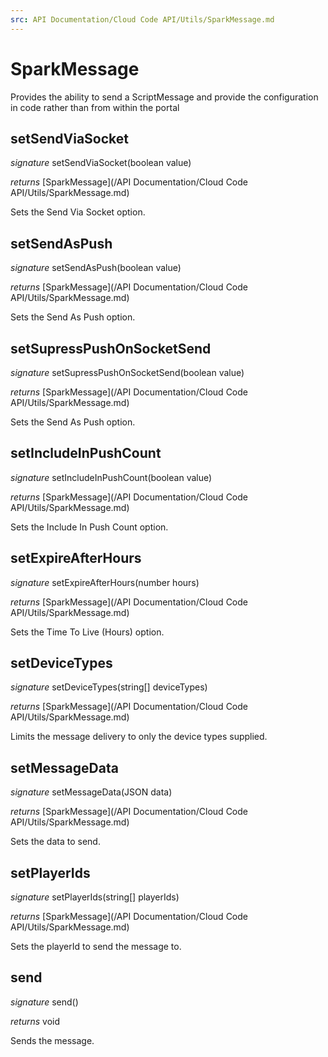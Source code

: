 ```yaml
---
src: API Documentation/Cloud Code API/Utils/SparkMessage.md
---
```


# SparkMessage

Provides the ability to send a ScriptMessage and provide the configuration in code rather than from within the portal 


## setSendViaSocket
_signature_ setSendViaSocket(boolean value)</p>
_returns_ [SparkMessage](/API Documentation/Cloud Code API/Utils/SparkMessage.md)</p>
Sets the Send Via Socket option.

## setSendAsPush
_signature_ setSendAsPush(boolean value)</p>
_returns_ [SparkMessage](/API Documentation/Cloud Code API/Utils/SparkMessage.md)</p>
Sets the Send As Push option.

## setSupressPushOnSocketSend
_signature_ setSupressPushOnSocketSend(boolean value)</p>
_returns_ [SparkMessage](/API Documentation/Cloud Code API/Utils/SparkMessage.md)</p>
Sets the Send As Push option.

## setIncludeInPushCount
_signature_ setIncludeInPushCount(boolean value)</p>
_returns_ [SparkMessage](/API Documentation/Cloud Code API/Utils/SparkMessage.md)</p>
Sets the Include In Push Count option.

## setExpireAfterHours
_signature_ setExpireAfterHours(number hours)</p>
_returns_ [SparkMessage](/API Documentation/Cloud Code API/Utils/SparkMessage.md)</p>
Sets the Time To Live (Hours) option.

## setDeviceTypes
_signature_ setDeviceTypes(string[] deviceTypes)</p>
_returns_ [SparkMessage](/API Documentation/Cloud Code API/Utils/SparkMessage.md)</p>
Limits the message delivery to only the device types supplied.

## setMessageData
_signature_ setMessageData(JSON data)</p>
_returns_ [SparkMessage](/API Documentation/Cloud Code API/Utils/SparkMessage.md)</p>
Sets the data to send.

## setPlayerIds
_signature_ setPlayerIds(string[] playerIds)</p>
_returns_ [SparkMessage](/API Documentation/Cloud Code API/Utils/SparkMessage.md)</p>
Sets the playerId to send the message to.

## send
_signature_ send()</p>
_returns_ void</p>
Sends the message.

